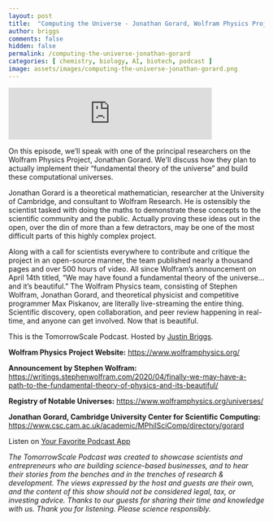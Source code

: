 ```yaml
---
layout: post
title:  "Computing the Universe - Jonathan Gorard, Wolfram Physics Project"
author: briggs
comments: false
hidden: false
permalink: /computing-the-universe-jonathan-gorard
categories: [ chemistry, biology, AI, biotech, podcast ]
image: assets/images/computing-the-universe-jonathan-gorard.png
---
```


<iframe src="https://anchor.fm/tomorrowscale/embed/episodes/Computing-the-Universe---Jonathan-Gorard--Wolfram-Physics-edcssn" height="102px" width="400px" frameborder="0" scrolling="no"></iframe>

On this episode, we’ll speak with one of the principal researchers on the Wolfram Physics Project, Jonathan Gorard. We'll discuss how they plan to actually implement their “fundamental theory of the universe” and build these computational universes.

Jonathan Gorard is a theoretical mathematician, researcher at the University of Cambridge, and consultant to Wolfram Research. He is ostensibly the scientist tasked with doing the maths to demonstrate these concepts to the scientific community and the public. Actually proving these ideas out in the open, over the din of more than a few detractors, may be one of the most difficult parts of this highly complex project.

Along with a call for scientists everywhere to contribute and critique the project in an open-source manner, the team published nearly a thousand pages and over 500 hours of video. All since Wolfram’s announcement on April 14th titled, “We may have found a fundamental theory of the universe… and it’s beautiful.” The Wolfram Physics team, consisting of Stephen Wolfram, Jonathan Gorard, and theoretical physicist and competitive programmer Max Piskanov, are literally live-streaming the entire thing. Scientific discovery, open collaboration, and peer review happening in real-time, and anyone can get involved. Now that is beautiful. 

This is the TomorrowScale Podcast. Hosted by [Justin Briggs](https://www.linkedin.com/in/briggsly).

**Wolfram Physics Project Website:** https://www.wolframphysics.org/

**Announcement by Stephen Wolfram:** https://writings.stephenwolfram.com/2020/04/finally-we-may-have-a-path-to-the-fundamental-theory-of-physics-and-its-beautiful/

**Registry of Notable Universes:** https://www.wolframphysics.org/universes/

**Jonathan Gorard, Cambridge University Center for Scientific Computing:** https://www.csc.cam.ac.uk/academic/MPhilSciComp/directory/gorard

Listen on [Your Favorite Podcast App](https://anchor.fm/tomorrowscale/)

*The TomorrowScale Podcast was created to showcase scientists and entrepreneurs who are building science-based businesses, and to hear their stories from the benches and in the trenches of research & development. The views expressed by the host and guests are their own, and the content of this show should not be considered legal, tax, or investing advice. Thanks to our guests for sharing their time and knowledge with us. Thank you for listening. Please science responsibly.*